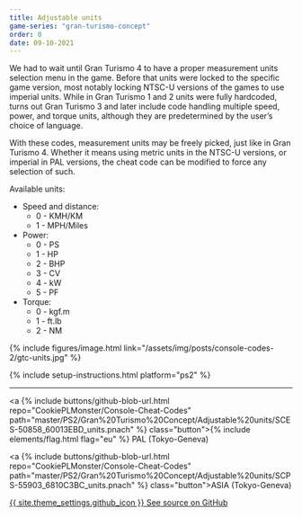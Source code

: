 ```yaml
---
title: Adjustable units
game-series: "gran-turismo-concept"
order: 0
date: 09-10-2021
---
```


We had to wait until Gran Turismo 4 to have a proper measurement units selection menu in the game. Before that units were locked to the specific game version, most notably locking NTSC-U versions of the games to use imperial units. While in Gran Turismo 1 and 2 units were fully hardcoded, turns out Gran Turismo 3 and later include code handling multiple speed, power, and torque units, although they are predetermined by the user’s choice of language.

With these codes, measurement units may be freely picked, just like in Gran Turismo 4. Whether it means using metric units in the NTSC-U versions, or imperial in PAL versions, the cheat code can be modified to force any selection of such.

Available units:
* Speed and distance:
  * 0 - KMH/KM
  * 1 - MPH/Miles
* Power:
  * 0 - PS
  * 1 - HP
  * 2 - BHP
  * 3 - CV
  * 4 - kW
  * 5 - PF
* Torque:
  * 0 - kgf.m
  * 1 - ft.lb
  * 2 - NM

{% include figures/image.html link="/assets/img/posts/console-codes-2/gtc-units.jpg" %}

{% include setup-instructions.html platform="ps2" %}

***

<a {% include buttons/github-blob-url.html repo="CookiePLMonster/Console-Cheat-Codes" path="master/PS2/Gran%20Turismo%20Concept/Adjustable%20units/SCES-50858_60013EBD_units.pnach" %} class="button">{% include elements/flag.html flag="eu" %} PAL (Tokyo-Geneva)</a>

<a {% include buttons/github-blob-url.html repo="CookiePLMonster/Console-Cheat-Codes" path="master/PS2/Gran%20Turismo%20Concept/Adjustable%20units/SCPS-55903_6810C3BC_units.pnach" %} class="button">ASIA (Tokyo-Geneva)</a>

<a href="https://github.com/CookiePLMonster/Console-Cheat-Codes/blob/master/PS2/Gran%20Turismo%20Concept/Adjustable%20units" class="button github" target="_blank">{{ site.theme_settings.github_icon }} See source on GitHub</a>

